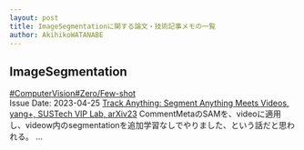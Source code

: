 ```yaml
---
layout: post
title: ImageSegmentationに関する論文・技術記事メモの一覧
author: AkihikoWATANABE
---
```

## ImageSegmentation
<div class="visible-content">
<a class="button" href="articles/ComputerVision.html">#ComputerVision</a><a class="button" href="articles/Zero_Few-shot.html">#Zero/Few-shot</a><br><span class="issue_date">Issue Date: 2023-04-25</span>
<a href="https://github.com/AkihikoWatanabe/paper_notes/issues/535">Track Anything: Segment Anything Meets Videos, yang+, SUSTech VIP Lab, arXiv23</a>
<span class="snippet"><span>Comment</span>MetaのSAMを、videoに適用し、videow内のsegmentationを追加学習なしでやりました、という話だと思われる。 ...</span>
</div>
